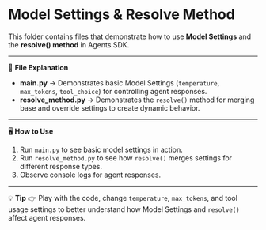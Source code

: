 # Model Settings & Resolve Method

This folder contains files that demonstrate how to use **Model Settings** and the **resolve() method** in Agents SDK.

---

📂 **File Explanation**

- **main.py** → Demonstrates basic Model Settings (`temperature`, `max_tokens`, `tool_choice`) for controlling agent responses.  
- **resolve_method.py** → Demonstrates the `resolve()` method for merging base and override settings to create dynamic behavior.  

---

🖥 **How to Use**

1. Run `main.py` to see basic model settings in action.  
2. Run `resolve_method.py` to see how `resolve()` merges settings for different response types.  
3. Observe console logs for agent responses.  

---

💡 **Tip** 👉 Play with the code, change `temperature`, `max_tokens`, and tool usage settings to better understand how Model Settings and `resolve()` affect agent responses.
